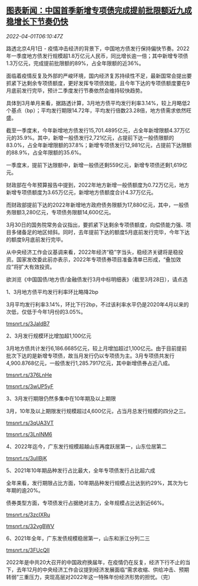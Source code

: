 <!--1648794662000-->
[图表新闻：中国首季新增专项债完成提前批限额近九成 稳增长下节奏仍快](https://cn.reuters.com/article/graphic-china-q1-local-bonds-issue-0401-idCNKCS2LT38E)
------

<div><i>2022-04-01T06:10:47Z</i></div><p>路透北京4月1日 - 疫情冲击经济的背景下，中国地方债发行保持偏快节奏。2022年一季度地方债发行规模超1.8万亿元人民币，同比增长逾一倍；其中新增专项债1.3万亿元，完成提前批限额的89%，占全年限额的近36%。</p><p>面临着疫情反复及外部的严峻环境，国内经济复苏持续性不足，最新国常会提出要抓紧下达剩余专项债额度，更好发挥专项债效能，且今年下达的专项债额度要在9月底前发行完毕，预计二季度发行节奏依然会维持较快趋势。</p><p>具体到3月单月来看，据路透计算，3月地方债平均发行利率3.14%，较上月略低2个基点（bp）；平均发行期限14.72年，平均发行倍数23.28倍，地方债需求依然旺盛。</p><p>截至一季度末，今年新增地方债发行15,701.4895亿元，占全年新增限额4.37万亿元的35.9%。其中，新增一般债发行2,721亿元，占提前下达一般债限额的83.0%，占全年新增限额的37.8%；新增专项债发行12,981亿元，占提前下达限额的88.9%，占全年限额的35.6%。</p><p>一季度末，提前下达限额中，新增一般债还剩559亿元，新增专项债还剩1,619亿元。</p><p>财政部在今年预算报告中提到，2022年地方新增一般债额度为0.72万亿元，地方新增专项债额度为3.65万亿元，新增地方债额度合计4.37万亿元。</p><p>而财政部提前下达的2022年新增地方政府债务限额为17,880亿元，其中，一般债务限额3,280亿元，专项债务限额14,600亿元。</p><p>3月30日的国务院常务会议指出，要抓紧下达剩余专项债额度，向偿债能力强、项目多储备足的地区倾斜。同时，去年提前下达的额度5月底前发行完毕，今年下达的额度9月底前发行完毕。</p><p>从中央经济工作会议基调来看，2022年经济“稳”字当头，稳经济关键将是稳投资。国家发改委此前亦表示，2022年专项债券项目准备清单已形成，“叠加效应”将扩大有效投资。</p><p>欲浏览《中国国债/地方债/金融债发行3月中标明细表》（截至3月28日），请点选</p><p>1、3月地方债平均发行利率环比略降2bp</p><p>3月平均发行利率3.14%，环比下行2bp，不过该利率水平仍是2020年4月以来的次低，仅低于今年1月份的3.05%。</p><p><a href="https://tmsnrt.rs/3JaldB7">tmsnrt.rs/3JaldB7</a></p><p>2、3月发行规模环比增加超1,100亿元</p><p>3月地方债共计发行6,186.6685亿元，较上月增加超过1,100亿元。由于目前提前批次下达的是新增专项债，故当月发行仍以专项债为主。3月专项债共发行4,900.8768亿元，一般债发行1,285.7917亿元，其中新增债券占近八成。</p><p><a href="https://tmsnrt.rs/376LnHe">tmsnrt.rs/376LnHe</a></p><p><a href="https://tmsnrt.rs/3wUP5yF">tmsnrt.rs/3wUP5yF</a></p><p>3、3月发行期限仍然多集中在10年期及以上期限</p><p>3月，10年及以上期限发行规模超过4,600亿元，占当月总发行规模的四分之三。</p><p><a href="https://tmsnrt.rs/3qUA3VT">tmsnrt.rs/3qUA3VT</a></p><p><a href="https://tmsnrt.rs/3LnINM6">tmsnrt.rs/3LnINM6</a></p><p>4、2022年迄今，广东发行规模超越山东再度跃居第一，山东位居第二</p><p><a href="https://tmsnrt.rs/3uIIBjK">tmsnrt.rs/3uIIBjK</a></p><p>5、2021年10年期品种发行占比最大，全年专项债发行占比超六成</p><p>全年来看，发行期限占比方面，10年期品种发行规模占比达到约29%，其次为七年期的逾20%。</p><p>债券类型方面，专项债发行占据绝对主力，全年规模占比达到近66%。</p><p><a href="https://tmsnrt.rs/3zcIXRu">tmsnrt.rs/3zcIXRu</a></p><p><a href="https://tmsnrt.rs/32vgBWV">tmsnrt.rs/32vgBWV</a></p><p>6、2021年全年，广东发债规模稳居第一，山东和浙江分列二三</p><p><a href="https://tmsnrt.rs/3FUcQII">tmsnrt.rs/3FUcQII</a></p><p>2022年是中共20大召开的中国政府换届年，在疫情仍在反复，经济下行不止的当下，去年12月的中央经济工作会议提到经济发展面临“需求收缩、供给冲击、预期转弱”三重压力，突现高层对2022年这一特殊年份经济形势的担忧。（完）</p>
